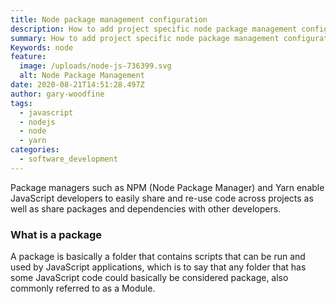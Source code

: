 ```yaml
---
title: Node package management configuration
description: How to add project specific node package management configuration options
summary: How to add project specific node package management configuration options
Keywords: node
feature:
  image: /uploads/node-js-736399.svg
  alt: Node Package Management
date: 2020-08-21T14:51:28.497Z
author: gary-woodfine
tags:
  - javascript
  - nodejs
  - node
  - yarn
categories:
  - software_development
---
```

Package managers such as NPM (Node Package Manager) and Yarn enable JavaScript developers to easily share and re-use code across projects as well as share packages and dependencies with other developers.

### What is a package
A package is basically a folder that contains scripts that can be run and used by JavaScript applications, which is to say that any folder that has some JavaScript code could basically be considered package, also commonly referred to as a Module.
